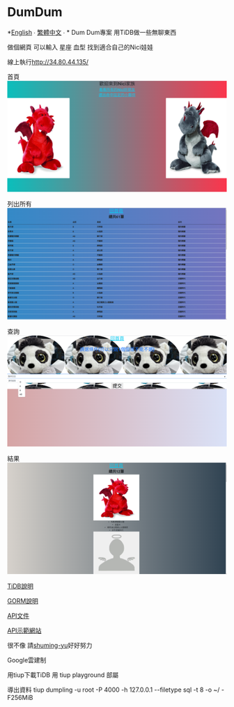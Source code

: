 # DumDum
*[English](/docs/README-en.md) ∙ [繁體中文](README.md) ∙ *
Dum Dum專案 用TiDB做一些無聊東西

做個網頁 可以輸入 星座 血型 找到適合自己的Nici娃娃

線上執行<http://34.80.44.135/>

首頁
![首頁](test1.png)

列出所有
![首頁](test2.png)

查詢
![首頁](test3.png)

結果
![首頁](test4.png)


[TiDB說明](https://docs.pingcap.com/zh/)

[GORM說明](https://gorm.io/zh_CN/)


[API文件](http://34.80.185.163/swagger/index.html/)

[API示範網站](https://shuming-yu.github.io/demo/dist/#/)

很不像 請[shuming-yu](https://github.com/shuming-yu)好好努力


Google雲建制

用tiup下載TiDB 用 tiup playground 部屬

導出資料 tiup dumpling -u root -P 4000 -h 127.0.0.1 --filetype sql -t 8 -o ~/ -F256MiB